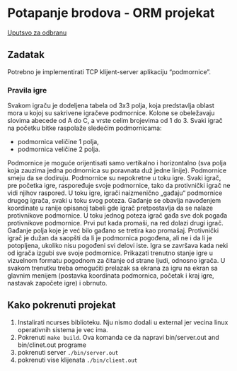 # Potapanje brodova - ORM projekat

[Uputsvo za odbranu](https://www.rt-rk.uns.ac.rs/sites/default/files/materijali/lab/Odbrana%20projektnih%20zadataka%20-%20Uputstvo_0.pdf)

## Zadatak

Potrebno je implementirati TCP klijent-server aplikaciju “podmornice”.

### Pravila igre

Svakom igraču je dodeljena tabela od 3x3 polja, koja predstavlja oblast mora u kojoj su sakrivene igračeve podmornice.
Kolone se obeležavaju slovima abecede od A do C, a vrste celim brojevima od 1 do 3.
Svaki igrač na početku bitke raspolaže sledećim podmornicama:

- podmornica veličine 1 polja,
- podmornica veličine 2 polja.

Podmornice je moguće orijentisati samo vertikalno i horizontalno (sva polja koja zauzima jedna podmornica su poravnata duž jedne linije).
Podmornice smeju da se dodiruju. Podmornice su nepokretne u toku igre.
Svaki igrač, pre početka igre, raspoređuje svoje podmornice, tako da protivnički igrač ne vidi njihov raspored.
U toku igre, igrači naizmenično „gađaju“ podmornice drugog igrača, svaki u toku svog poteza.
Gađanje se obavlja navođenjem koordinate u ranije opisanoj tabeli gde igrač pretpostavlja da se nalaze protivnikove podmornice.
U toku jednog poteza igrač gađa sve dok pogađa protivnikove podmornice.
Prvi put kada promaši, na red dolazi drugi igrač.
Gađanje polja koje je već bilo gađano se tretira kao promašaj.
Protivnički igrač je dužan da saopšti da li je podmornica pogođena, ali ne i da li je potopljena,
ukoliko nisu pogođeni svi delovi iste. Igra se završava kada neki od igrača izgubi sve svoje podmornice.
Prikazati trenutno stanje igre u vizuelnom formatu pogodnom za čitanje od strane ljudi, odnosno igrača.
U svakom trenutku treba omogućiti prelazak sa ekrana za igru na ekran sa glavnim menijem
(postavka koordinata podmornica, početak i kraj igre, nastavak započete igre) i obrnuto.

## Kako pokrenuti projekat

1. Instalirati ncurses biblioteku. Nju nismo dodali u external jer vecina linux operativnih sistema je vec ima.
2. Pokrenuti `make build`. Ova komanda ce da napravi bin/server.out and bin/clinet.out programe
3. pokrenuti server `./bin/server.out`
4. pokrenuti vise klijenata `./bin/client.out`
